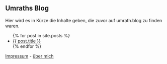 ## Umraths Blog

Hier wird es in Kürze die Inhalte geben, die zuvor auf umrath.blog zu finden waren.

<ul>
  {% for post in site.posts %}
    <li>
      <a href="{{ post.url }}">{{ post.title }}</a>
    </li>
  {% endfor %}
</ul>

[Impressum](impressum.md) - [über mich](about.md)
